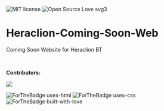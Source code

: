 ![MIT license](https://img.shields.io/badge/License-MIT-blue.svg) ![Open Source Love svg3](https://badges.frapsoft.com/os/v3/open-source.svg?v=103)

# Heraclion-Coming-Soon-Web
Coming Soon Website for Heraclion BT

<br />

**Contributors:**

<a href="https://github.com/AcoDev/">
  <img src="https://contrib.rocks/image?repo=AcoDev/Heraclion-Coming-Soon-Web" />
</a>

<br />

![ForTheBadge uses-html](http://ForTheBadge.com/images/badges/uses-html.svg) ![ForTheBadge uses-css](http://ForTheBadge.com/images/badges/uses-css.svg)
![ForTheBadge built-with-love](http://ForTheBadge.com/images/badges/built-with-love.svg)
